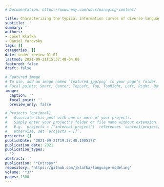 ```yaml
---
# Documentation: https://wowchemy.com/docs/managing-content/

title: Characterizing the typical information curves of diverse languages
subtitle: ''
summary: ''
authors:
- Josef Klafka
- Daniel Yurovsky
tags: []
categories: []
date: under review-01-01
lastmod: 2021-09-21T15:37:48-04:00
featured: false
draft: false

# Featured image
# To use, add an image named `featured.jpg/png` to your page's folder.
# Focal points: Smart, Center, TopLeft, Top, TopRight, Left, Right, BottomLeft, Bottom, BottomRight.
image:
  caption: ''
  focal_point: ''
  preview_only: false

# Projects (optional).
#   Associate this post with one or more of your projects.
#   Simply enter your project's folder or file name without extension.
#   E.g. `projects = ["internal-project"]` references `content/project/deep-learning/index.md`.
#   Otherwise, set `projects = []`.
projects: []
publishDate: '2021-09-21T19:37:48.190517Z'
publication_date: 2021
publication_types:
- '2'
abstract: ''
publication: '*Entropy*'
repository: 'https://github.com/jklafka/language-modeling'
volume: '*3*'
pages: 1300
---
```

